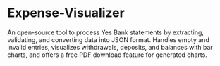 # Expense-Visualizer
An open-source tool to process Yes Bank statements by extracting, validating, and converting data into JSON format. Handles empty and invalid entries, visualizes withdrawals, deposits, and balances with bar charts, and offers a free PDF download feature for generated charts.
